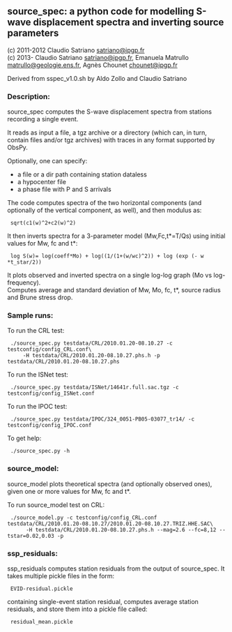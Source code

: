 ## source\_spec: a python code for modelling S-wave displacement spectra and inverting source parameters 
(c) 2011-2012 Claudio Satriano <satriano@ipgp.fr>  
(c) 2013-     Claudio Satriano <satriano@ipgp.fr>,
              Emanuela Matrullo <matrullo@geologie.ens.fr>,
              Agnès Chounet <chounet@ipgp.fr> 

Derived from sspec_v1.0.sh by Aldo Zollo and Claudio Satriano  

### Description:
source_spec computes the S-wave displacement spectra from stations recording a single event. 

It reads as input a file, a tgz archive or a directory (which can, in turn, contain
files and/or tgz archives) with traces in any format supported by ObsPy.

Optionally, one can specify:  
 - a file or a dir path containing station dataless  
 - a hypocenter file  
 - a phase file with P and S arrivals  

The code computes spectra of the two horizontal components (and optionally of the vertical
component, as well), and then modulus as:  

     sqrt(c1(w)^2+c2(w)^2)

It then inverts spectra for a 3-parameter model (Mw,Fc,t*=T/Qs) using initial
values for Mw, fc and t*:  

     log S(w)= log(coeff*Mo) + log((1/(1+(w/wc)^2)) + log (exp (- w *t_star/2)) 

It plots observed and inverted spectra on a single log-log graph (Mo vs log-frequency).  
Computes average and standard deviation of Mw, Mo, fc, t*, source radius and Brune stress drop.  

### Sample runs:
To run the CRL test:

     ./source_spec.py testdata/CRL/2010.01.20-08.10.27 -c testconfig/config_CRL.conf\
         -H testdata/CRL/2010.01.20-08.10.27.phs.h -p testdata/CRL/2010.01.20-08.10.27.phs 

To run the ISNet test:

     ./source_spec.py testdata/ISNet/14641r.full.sac.tgz -c testconfig/config_ISNet.conf

To run the IPOC test:

     ./source_spec.py testdata/IPOC/324_0051-PB05-03077_tr14/ -c testconfig/config_IPOC.conf

To get help:

     ./source_spec.py -h




### source\_model:
source\_model plots theoretical spectra (and optionally observed ones), given one or more 
values for Mw, fc and t*. 

To run source\_model test on CRL:

     ./source_model.py -c testconfig/config_CRL.conf testdata/CRL/2010.01.20-08.10.27/2010.01.20-08.10.27.TRIZ.HHE.SAC\
          -H testdata/CRL/2010.01.20-08.10.27.phs.h --mag=2.6 --fc=8,12 --tstar=0.02,0.03 -p  


### ssp\_residuals:
ssp\_residuals computes station residuals from the output of source\_spec.
It takes multiple pickle files in the form:

     EVID-residual.pickle

containing single-event station residual, computes average station residuals, and store them into
a pickle file called:

     residual_mean.pickle
